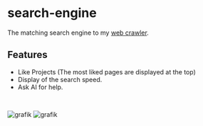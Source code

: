 # search-engine
The matching search engine to my [web crawler](https://github.com/SchBenedikt/web-crawler).

## Features
- Like Projects (The most liked pages are displayed at the top)
- Display of the search speed.
- Ask AI for help.

</br>

![grafik](https://github.com/SchBenedikt/search-engine/assets/137323528/a5ebed75-59f3-42ce-b7f2-6b1912e41ff0)
![grafik](https://github.com/SchBenedikt/search-engine/assets/137323528/746f6c12-8386-4df0-9286-8b63454c1bdc)

